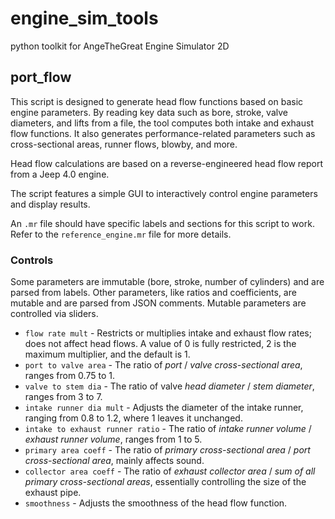 # engine_sim_tools

python toolkit for AngeTheGreat Engine Simulator 2D

## port_flow

This script is designed to generate head flow functions based on basic engine parameters. By reading key data such as bore, stroke, valve diameters, and lifts from a file, the tool computes both intake and exhaust flow functions. It also generates performance-related parameters such as cross-sectional areas, runner flows, blowby, and more.

Head flow calculations are based on a reverse-engineered head flow report from a Jeep 4.0 engine.

The script features a simple GUI to interactively control engine parameters and display results.

An `.mr` file should have specific labels and sections for this script to work. Refer to the `reference_engine.mr` file for more details.

### Controls

Some parameters are immutable (bore, stroke, number of cylinders) and are parsed from labels. Other parameters, like ratios and coefficients, are mutable and are parsed from JSON comments. Mutable parameters are controlled via sliders.

+ `flow rate mult` - Restricts or multiplies intake and exhaust flow rates; does not affect head flows. A value of 0 is fully restricted, 2 is the maximum multiplier, and the default is 1.
+ `port to valve area` - The ratio of _port_ / _valve cross-sectional area_, ranges from 0.75 to 1.
+ `valve to stem dia` - The ratio of valve _head diameter_ / _stem diameter_, ranges from 3 to 7.
+ `intake runner dia mult` - Adjusts the diameter of the intake runner, ranging from 0.8 to 1.2, where 1 leaves it unchanged.
+ `intake to exhaust runner ratio` - The ratio of _intake runner volume_ / _exhaust runner volume_, ranges from 1 to 5.
+ `primary area coeff` - The ratio of _primary cross-sectional area_ / _port cross-sectional area_, mainly affects sound.
+ `collector area coeff` - The ratio of _exhaust collector area_ / _sum of all primary cross-sectional areas_, essentially controlling the size of the exhaust pipe.
+ `smoothness` - Adjusts the smoothness of the head flow function.